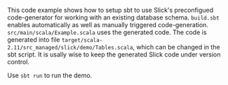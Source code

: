 This code example shows how to setup sbt to use Slick's preconfigued code-generator for working with an existing database schema. `build.sbt` enables automatically as well as manually triggered code-generation. `src/main/scala/Example.scala` uses the generated code. The code is generated into file `target/scala-2.11/src_managed/slick/demo/Tables.scala`, which can be changed in the sbt script. It is usally wise to keep the generated Slick code under version control.

Use `sbt run` to run the demo.
